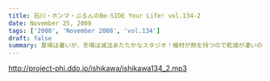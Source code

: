 ```yaml
---
title: 石川・ホンマ・ぶるんのBe-SIDE Your Life! vol.134-2
date: November 25, 2008
tags: ['2008', 'November 2008', 'vol.134']
draft: false
summary: 夏場は暑いが、冬場は滅法あたたかなスタジオ！機材が熱を持つので乾燥が凄いのです！乾燥はお肌の大敵！ホンマさん・・・の老け込みが気になるビーサイです。NAMAE
---
```


http://project-phi.ddo.jp/ishikawa/ishikawa134_2.mp3